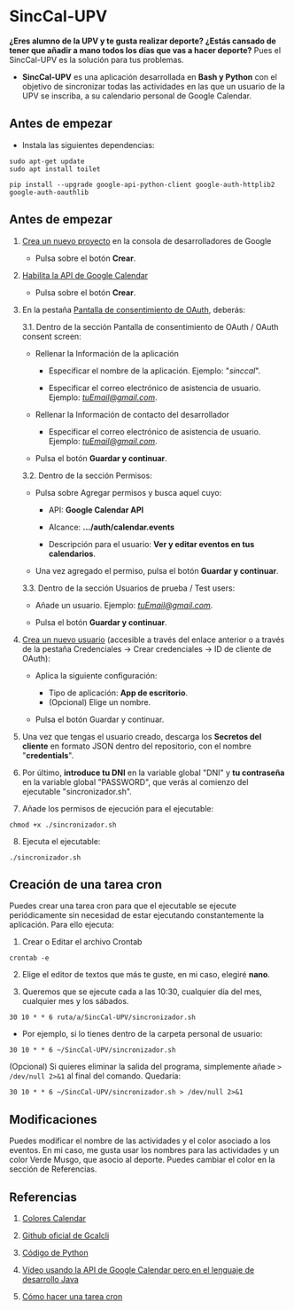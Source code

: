 # SincCal-UPV

**¿Eres alumno de la UPV y te gusta realizar deporte? ¿Estás cansado de tener que añadir a mano todos los días que vas a hacer deporte?** Pues el SincCal-UPV es la solución para tus problemas.

- **SincCal-UPV** es una aplicación desarrollada en **Bash y Python** con el objetivo de sincronizar todas las actividades en las que un usuario de la UPV se inscriba, a su calendario personal de Google Calendar.

## Antes de empezar

- Instala las siguientes dependencias:

```
sudo apt-get update
sudo apt install toilet
```
```
pip install --upgrade google-api-python-client google-auth-httplib2 google-auth-oauthlib
```



## Antes de empezar
1. [Crea un nuevo proyecto](https://console.developers.google.com/projectcreate) en la consola de desarrolladores de Google

    - Pulsa sobre el botón **Crear**.

2. [Habilita la API de Google Calendar](https://console.developers.google.com/apis/api/calendar-json.googleapis.com/)
   
    - Pulsa sobre el botón **Crear**.


3. En la pestaña [Pantalla de consentimiento de OAuth](https://console.developers.google.com/apis/credentials/consent/edit;newAppInternalUser=false), deberás:
   
    3.1. Dentro de la sección Pantalla de consentimiento de OAuth / OAuth consent screen:

      - Rellenar la Información de la aplicación

        - Especificar el nombre de la aplicación. Ejemplo: "*sinccal*".

        - Especificar el correo electrónico de asistencia de usuario. Ejemplo: *tuEmail@gmail.com*.

      - Rellenar la Información de contacto del desarrollador

        - Especificar el correo electrónico de asistencia de usuario. Ejemplo: *tuEmail@gmail.com*.
   
      - Pulsa el botón **Guardar y continuar**.
   

   3.2. Dentro de la sección Permisos:

      - Pulsa sobre Agregar permisos y busca aquel cuyo:

        - API: **Google Calendar API**

        - Alcance: **.../auth/calendar.events**
         
        - Descripción para el usuario: **Ver y editar eventos en tus calendarios**.
   
      - Una vez agregado el permiso, pulsa el botón **Guardar y continuar**.
   

   3.3. Dentro de la sección Usuarios de prueba / Test users:

      - Añade un usuario. Ejemplo: *tuEmail@gmail.com*.

      - Pulsa el botón **Guardar y continuar**.
   

4. [Crea un nuevo usuario](https://console.developers.google.com/apis/credentials/oauthclient) (accesible a través del enlace anterior o a través de la pestaña Credenciales -> Crear credenciales -> ID de cliente de OAuth):

    - Aplica la siguiente configuración:
   
      - Tipo de aplicación: **App de escritorio**.
      - (Opcional) Elige un nombre.
   
   - Pulsa el botón Guardar y continuar.


5. Una vez que tengas el usuario creado, descarga los **Secretos del cliente** en formato JSON dentro del repositorio, con el nombre "**credentials**".


6. Por último, **introduce tu DNI** en la variable global "DNI" y **tu contraseña** en la variable global "PASSWORD", que verás al comienzo del ejecutable "sincronizador.sh".

7. Añade los permisos de ejecución para el ejecutable:

```
chmod +x ./sincronizador.sh
```

8. Ejecuta el ejecutable:

```
./sincronizador.sh
```

## Creación de una tarea cron

Puedes crear una tarea cron para que el ejecutable se ejecute periódicamente sin necesidad de estar ejecutando constantemente la aplicación. Para ello ejecuta:

1. Crear o Editar el archivo Crontab

```
crontab -e
```

2. Elige el editor de textos que más te guste, en mi caso, elegiré **nano**.

3. Queremos que se ejecute cada a las 10:30, cualquier día del mes, cualquier mes y los sábados.

```
30 10 * * 6 ruta/a/SincCal-UPV/sincronizador.sh
```

- Por ejemplo, si lo tienes dentro de la carpeta personal de usuario:

```
30 10 * * 6 ~/SincCal-UPV/sincronizador.sh
```

(Opcional) Si quieres eliminar la salida del programa, simplemente añade `> /dev/null 2>&1` al final del comando. Quedaría:

```
30 10 * * 6 ~/SincCal-UPV/sincronizador.sh > /dev/null 2>&1
```

## Modificaciones
Puedes modificar el nombre de las actividades y el color asociado a los eventos. En mi caso, me gusta usar los nombres para las actividades y un color Verde Musgo, que asocio al deporte. Puedes cambiar el color en la sección de Referencias.


## Referencias

1. [Colores Calendar](https://developers.google.com/apps-script/reference/calendar/event-color?hl=es-419)

2. [Github oficial de Gcalcli](https://github.com/insanum/gcalcli)

3. [Código de Python](https://developers.google.com/calendar/api/quickstart/python?hl=es-419)

4. [Vídeo usando la API de Google Calendar pero en el lenguaje de desarrollo Java](https://www.youtube.com/watch?v=zPsSUEGDfVY)

5. [Cómo hacer una tarea cron](https://phoenixnap.com/kb/set-up-cron-job-linux)
